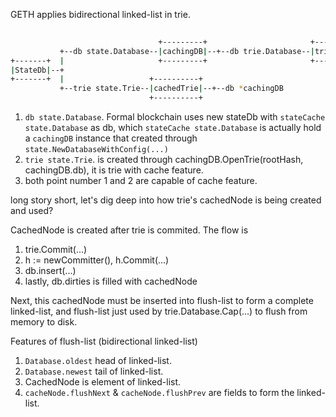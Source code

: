 GETH applies bidirectional linked-list in trie.

```sh  
                                  
                                 +---------+                       +-------------+
           +--db state.Database--|cachingDB|--+--db trie.Database--|trie.Database|
+-------+  |                     +---------+                       +-------------+
|StateDb|--+                                 
+-------+  |                   +----------+  
           +--trie state.Trie--|cachedTrie|--+--db *cachingDB
                               +----------+
```               

1) `db state.Database`. Formal blockchain uses new stateDb with `stateCache state.Database` as db, which `stateCache state.Database` is actually hold a `cachingDB` instance that created through `state.NewDatabaseWithConfig(...)`
2) `trie state.Trie`. is created through cachingDB.OpenTrie(rootHash, cachingDB.db), it is trie with cache feature.
3) both point number 1 and 2 are capable of cache feature.

long story short, let's dig deep into how trie's cachedNode is being created and used?

CachedNode is created after trie is commited. The flow is

1) trie.Commit(...)
2) h := newCommitter(), h.Commit(...)
3) db.insert(...)
4) lastly, db.dirties is filled with cachedNode

Next, this cachedNode must be inserted into flush-list to form a complete linked-list, and flush-list just used by trie.Database.Cap(...) to flush from memory to disk.

Features of flush-list (bidirectional linked-list)

1) `Database.oldest` head of linked-list.
2) `Database.newest` tail of linked-list.
3) CachedNode is element of linked-list.
4) `cacheNode.flushNext` & `cacheNode.flushPrev` are fields to form the linked-list.


